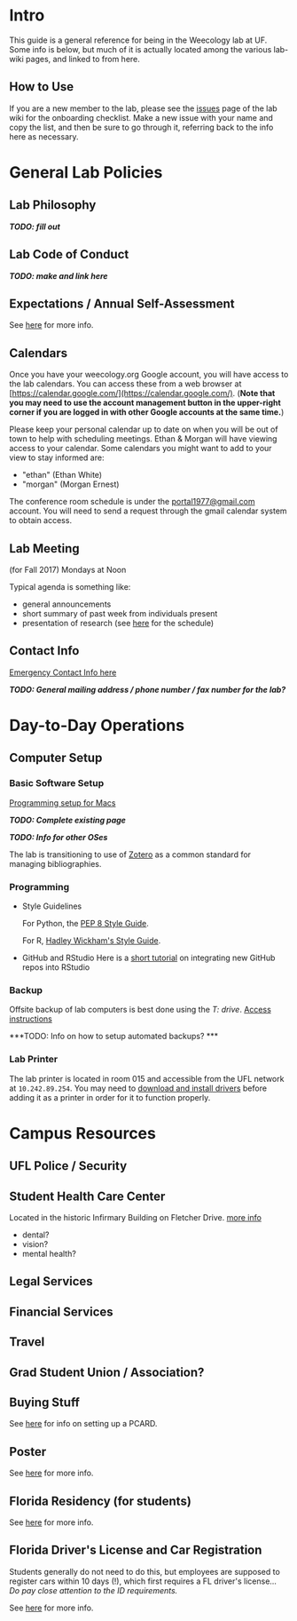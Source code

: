 # Intro

This guide is a general reference for being in the Weecology lab at UF. Some info is below, but much of it is actually located among the various lab-wiki pages, and linked to from here.

## How to Use

If you are a new member to the lab, please see the [issues](https://github.com/weecology/lab-wiki/issues) page of the lab wiki for the onboarding checklist. Make a new issue with your name and copy the list, and then be sure to go through it, referring back to the info here as necessary.

# General Lab Policies

## Lab Philosophy
***TODO: fill out***

## Lab Code of Conduct
***TODO: make and link here***

## Expectations / Annual Self-Assessment

See [here](https://github.com/weecology/lab-wiki/wiki/Annual-self-assessment) for more info.

## Calendars

Once you have your weecology.org Google account, you will have access to the lab calendars. You can access these from a web browser at [https://calendar.google.com/](https://calendar.google.com/). (**Note that you may need to use the account management button in the upper-right corner if you are logged in with other Google accounts at the same time.**)

Please keep your personal calendar up to date on when you will be out of town to help with scheduling meetings. Ethan & Morgan will have viewing access to your calendar. Some calendars you might want to add to your view to stay informed are:
* "ethan" (Ethan White)
* "morgan" (Morgan Ernest)

The conference room schedule is under the portal1977@gmail.com account. You will need to send a request through the gmail calendar system to obtain access.

## Lab Meeting

(for Fall 2017) Mondays at Noon

Typical agenda is something like:
* general announcements
* short summary of past week from individuals present
* presentation of research (see [here](https://github.com/weecology/lab-wiki/wiki/Lab-Meeting) for the schedule)

## Contact Info

[Emergency Contact Info here](https://github.com/weecology/lab-wiki/wiki/Emergency-contact-information)

***TODO: General mailing address / phone number / fax number for the lab?***

# Day-to-Day Operations

## Computer Setup

### Basic Software Setup

[Programming setup for Macs](https://github.com/weecology/lab-wiki/wiki/Computer-Setup-for-Mac)

***TODO: Complete existing page***

***TODO: Info for other OSes***

The lab is transitioning to use of [Zotero](https://www.zotero.org/) as a common standard for managing bibliographies.

### Programming

* Style Guidelines

  For Python, the [PEP 8 Style Guide](https://www.python.org/dev/peps/pep-0008/).

  For R, [Hadley Wickham's Style Guide](http://adv-r.had.co.nz/Style.html).

* GitHub and RStudio
  Here is a [short tutorial](https://github.com/weecology/lab-wiki/wiki/GitHub-Repos-in-RStudio) on integrating new GitHub repos into RStudio 

### Backup

Offsite backup of lab computers is best done using the *T: drive*. [Access instructions](https://github.com/weecology/lab-wiki/wiki/Accessing-the-T:-drive)

***TODO: Info on how to setup automated backups? ***

### Lab Printer

The lab printer is located in room 015 and accessible from the UFL network at `10.242.89.254`. You may need to [download and install drivers](http://www.dell.com/support/home/us/en/04/product-support/product/dell-c3760dn/drivers) before adding it as a printer in order for it to function properly.

# Campus Resources

## UFL Police / Security

## Student Health Care Center

Located in the historic Infirmary Building on Fletcher Drive. [more info](http://shcc.ufl.edu/)
* dental?
* vision?
* mental health?

## Legal Services

## Financial Services

## Travel

## Grad Student Union / Association?

## Buying Stuff

See [here](https://github.com/weecology/lab-wiki/wiki/PCARDS) for info on setting up a PCARD.

## Poster

See [here](https://github.com/weecology/lab-wiki/wiki/Making-a-Poster) for more info.

## Florida Residency (for students)

See [here](https://github.com/weecology/lab-wiki/wiki/Florida-Residency) for more info.

## Florida Driver's License and Car Registration

Students generally do not need to do this, but employees are supposed to register cars within 10 days (!), which first requires a FL driver's license... *Do pay close attention to the ID requirements.*

See [here](http://www.flhsmv.gov/dhsmv/newflres.html) for more info.
